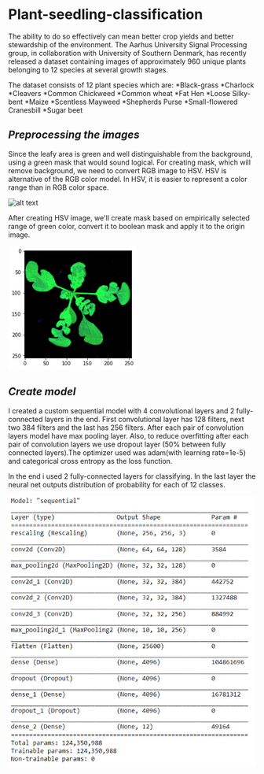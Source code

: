 # Plant-seedling-classification

The ability to do so effectively can mean better crop yields and better stewardship of the environment.
The Aarhus University Signal Processing group, in collaboration with University of Southern Denmark, has recently released a dataset containing images of approximately 960 unique plants belonging to 12 species at several growth stages.

The dataset consists of 12 plant species which are:
*Black-grass
*Charlock
*Cleavers
*Common Chickweed
*Common wheat
*Fat Hen
*Loose Silky-bent
*Maize
*Scentless Mayweed
*Shepherds Purse
*Small-flowered Cranesbill
*Sugar beet


## _Preprocessing the images_
Since the leafy area is green and well distinguishable from the background, using a green mask that would sound logical.
For creating mask, which will remove background, we need to convert RGB image to HSV. HSV is alternative of the RGB color model. In HSV, it is easier to represent a color range than in RGB color space.


![alt text](https://codewords.recurse.com/images/six/image-processing-101/hsv.png)


After creating HSV image, we'll create mask based on empirically selected range of green color, convert it to boolean mask and apply it to the origin image.


![alt text](https://github.com/megashyam/Plant-seed-classification/blob/main/mask.png)

## _Create model_
I created a custom sequential model with 4 convolutional layers and 2 fully-connected layers in the end. First convolutional layer has 128 filters, next two 384 filters and the last has 256 filters. After each pair of convolution layers model have max pooling layer. Also, to reduce overfitting after each pair of convolution layers we use dropout layer (50% between fully connected layers).The optimizer used was adam(with learning rate=1e-5) and categorical cross entropy as the loss function.

In the end i used 2 fully-connected layers for classifying. In the last layer the neural net outputs distribution of probability for each of 12 classes.


![alt text](https://github.com/megashyam/Plant-seed-classification/blob/main/model.PNG)





